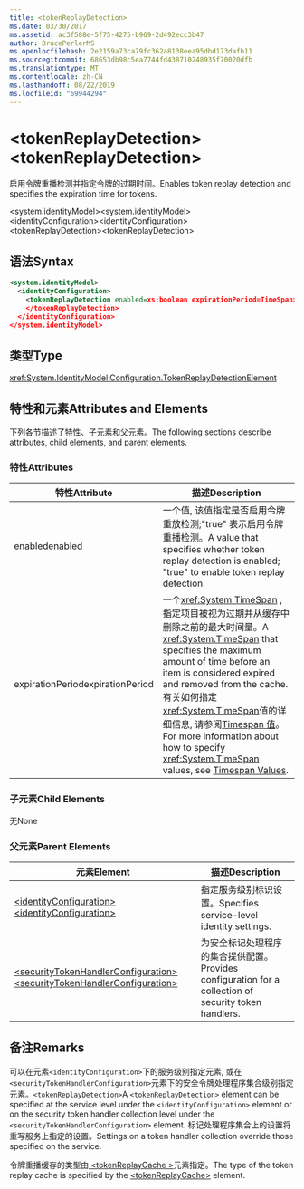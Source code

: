 ```yaml
---
title: <tokenReplayDetection>
ms.date: 03/30/2017
ms.assetid: ac3f588e-5f75-4275-b969-2d492ecc3b47
author: BrucePerlerMS
ms.openlocfilehash: 2e2159a73ca79fc362a8138eea95dbd173dafb11
ms.sourcegitcommit: 68653db98c5ea7744fd438710248935f70020dfb
ms.translationtype: MT
ms.contentlocale: zh-CN
ms.lasthandoff: 08/22/2019
ms.locfileid: "69944294"
---
```

# <a name="tokenreplaydetection"></a><span data-ttu-id="3d7bd-101">\<tokenReplayDetection></span><span class="sxs-lookup"><span data-stu-id="3d7bd-101">\<tokenReplayDetection></span></span>
<span data-ttu-id="3d7bd-102">启用令牌重播检测并指定令牌的过期时间。</span><span class="sxs-lookup"><span data-stu-id="3d7bd-102">Enables token replay detection and specifies the expiration time for tokens.</span></span>  
  
 <span data-ttu-id="3d7bd-103">\<system.identityModel></span><span class="sxs-lookup"><span data-stu-id="3d7bd-103">\<system.identityModel></span></span>  
<span data-ttu-id="3d7bd-104">\<identityConfiguration></span><span class="sxs-lookup"><span data-stu-id="3d7bd-104">\<identityConfiguration></span></span>  
<span data-ttu-id="3d7bd-105">\<tokenReplayDetection></span><span class="sxs-lookup"><span data-stu-id="3d7bd-105">\<tokenReplayDetection></span></span>  
  
## <a name="syntax"></a><span data-ttu-id="3d7bd-106">语法</span><span class="sxs-lookup"><span data-stu-id="3d7bd-106">Syntax</span></span>  
  
```xml  
<system.identityModel>  
  <identityConfiguration>  
    <tokenReplayDetection enabled=xs:boolean expirationPeriod=TimeSpan>  
    </tokenReplayDetection>  
  </identityConfiguration>  
</system.identityModel>  
```  
  
## <a name="type"></a><span data-ttu-id="3d7bd-107">类型</span><span class="sxs-lookup"><span data-stu-id="3d7bd-107">Type</span></span>  
 <xref:System.IdentityModel.Configuration.TokenReplayDetectionElement>  
  
## <a name="attributes-and-elements"></a><span data-ttu-id="3d7bd-108">特性和元素</span><span class="sxs-lookup"><span data-stu-id="3d7bd-108">Attributes and Elements</span></span>  
 <span data-ttu-id="3d7bd-109">下列各节描述了特性、子元素和父元素。</span><span class="sxs-lookup"><span data-stu-id="3d7bd-109">The following sections describe attributes, child elements, and parent elements.</span></span>  
  
### <a name="attributes"></a><span data-ttu-id="3d7bd-110">特性</span><span class="sxs-lookup"><span data-stu-id="3d7bd-110">Attributes</span></span>  
  
|<span data-ttu-id="3d7bd-111">特性</span><span class="sxs-lookup"><span data-stu-id="3d7bd-111">Attribute</span></span>|<span data-ttu-id="3d7bd-112">描述</span><span class="sxs-lookup"><span data-stu-id="3d7bd-112">Description</span></span>|  
|---------------|-----------------|  
|<span data-ttu-id="3d7bd-113">enabled</span><span class="sxs-lookup"><span data-stu-id="3d7bd-113">enabled</span></span>|<span data-ttu-id="3d7bd-114">一个值, 该值指定是否启用令牌重放检测;"true" 表示启用令牌重播检测。</span><span class="sxs-lookup"><span data-stu-id="3d7bd-114">A value that specifies whether token replay detection is enabled; "true" to enable token replay detection.</span></span>|  
|<span data-ttu-id="3d7bd-115">expirationPeriod</span><span class="sxs-lookup"><span data-stu-id="3d7bd-115">expirationPeriod</span></span>|<span data-ttu-id="3d7bd-116">一个<xref:System.TimeSpan> , 指定项目被视为过期并从缓存中删除之前的最大时间量。</span><span class="sxs-lookup"><span data-stu-id="3d7bd-116">A <xref:System.TimeSpan> that specifies the maximum amount of time before an item is considered expired and removed from the cache.</span></span>  <span data-ttu-id="3d7bd-117">有关如何指定<xref:System.TimeSpan>值的详细信息, 请参阅[Timespan 值](../windows-workflow-foundation/index.md)。</span><span class="sxs-lookup"><span data-stu-id="3d7bd-117">For more information about how to specify <xref:System.TimeSpan> values, see [Timespan Values](../windows-workflow-foundation/index.md).</span></span>|  
  
### <a name="child-elements"></a><span data-ttu-id="3d7bd-118">子元素</span><span class="sxs-lookup"><span data-stu-id="3d7bd-118">Child Elements</span></span>  
 <span data-ttu-id="3d7bd-119">无</span><span class="sxs-lookup"><span data-stu-id="3d7bd-119">None</span></span>  
  
### <a name="parent-elements"></a><span data-ttu-id="3d7bd-120">父元素</span><span class="sxs-lookup"><span data-stu-id="3d7bd-120">Parent Elements</span></span>  
  
|<span data-ttu-id="3d7bd-121">元素</span><span class="sxs-lookup"><span data-stu-id="3d7bd-121">Element</span></span>|<span data-ttu-id="3d7bd-122">描述</span><span class="sxs-lookup"><span data-stu-id="3d7bd-122">Description</span></span>|  
|-------------|-----------------|  
|[<span data-ttu-id="3d7bd-123">\<identityConfiguration></span><span class="sxs-lookup"><span data-stu-id="3d7bd-123">\<identityConfiguration></span></span>](identityconfiguration.md)|<span data-ttu-id="3d7bd-124">指定服务级别标识设置。</span><span class="sxs-lookup"><span data-stu-id="3d7bd-124">Specifies service-level identity settings.</span></span>|  
|[<span data-ttu-id="3d7bd-125">\<securityTokenHandlerConfiguration></span><span class="sxs-lookup"><span data-stu-id="3d7bd-125">\<securityTokenHandlerConfiguration></span></span>](securitytokenhandlerconfiguration.md)|<span data-ttu-id="3d7bd-126">为安全标记处理程序的集合提供配置。</span><span class="sxs-lookup"><span data-stu-id="3d7bd-126">Provides configuration for a collection of security token handlers.</span></span>|  
  
## <a name="remarks"></a><span data-ttu-id="3d7bd-127">备注</span><span class="sxs-lookup"><span data-stu-id="3d7bd-127">Remarks</span></span>  
 <span data-ttu-id="3d7bd-128">可以在元素`<identityConfiguration>`下的服务级别指定元素, 或在`<securityTokenHandlerConfiguration>`元素下的安全令牌处理程序集合级别指定元素。`<tokenReplayDetection>`</span><span class="sxs-lookup"><span data-stu-id="3d7bd-128">A `<tokenReplayDetection>` element can be specified at the service level under the `<identityConfiguration>` element or on the security token handler collection level under the `<securityTokenHandlerConfiguration>` element.</span></span> <span data-ttu-id="3d7bd-129">标记处理程序集合上的设置将重写服务上指定的设置。</span><span class="sxs-lookup"><span data-stu-id="3d7bd-129">Settings on a token handler collection override those specified on the service.</span></span>  
  
 <span data-ttu-id="3d7bd-130">令牌重播缓存的类型由[ \<tokenReplayCache >](tokenreplaycache.md)元素指定。</span><span class="sxs-lookup"><span data-stu-id="3d7bd-130">The type of the token replay cache is specified by the [\<tokenReplayCache>](tokenreplaycache.md) element.</span></span>
